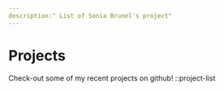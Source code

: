 ```yaml
---
description:" List of Sonia Brunel's project"
---
```


# Projects

Check-out some of my recent projects on github!
::project-list
